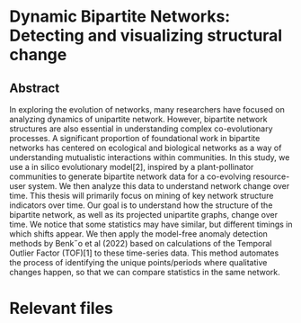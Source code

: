 # Dynamic Bipartite Networks: Detecting and visualizing structural change

## Abstract 
In exploring the evolution of networks, many researchers have focused on analyzing dynamics
of unipartite network. However, bipartite network structures are also essential in
understanding complex co-evolutionary processes. A significant proportion of foundational
work in bipartite networks has centered on ecological and biological networks as a way of
understanding mutualistic interactions within communities. In this study, we use a in silico
evolutionary model[2], inspired by a plant-pollinator communities to generate bipartite
network data for a co-evolving resource-user system. We then analyze this data to understand
network change over time. This thesis will primarily focus on mining of key network
structure indicators over time. Our goal is to understand how the structure of the bipartite
network, as well as its projected unipartite graphs, change over time. We notice that some
statistics may have similar, but different timings in which shifts appear. We then apply the
model-free anomaly detection methods by Benk˝o et al (2022) based on calculations of the
Temporal Outlier Factor (TOF)[1] to these time-series data. This method automates the
process of identifying the unique points/periods where qualitative changes happen, so that
we can compare statistics in the same network.



# Relevant files

